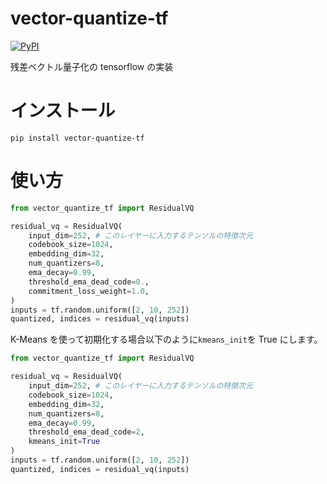 # vector-quantize-tf

[![PyPI](https://img.shields.io/pypi/v/vector-quantize-tf.svg)](https://pypi.org/project/vector-quantize-tf)

残差ベクトル量子化の tensorflow の実装

# インストール

```
pip install vector-quantize-tf
```

# 使い方

```py
from vector_quantize_tf import ResidualVQ

residual_vq = ResidualVQ(
    input_dim=252, # このレイヤーに入力するテンソルの特徴次元
    codebook_size=1024,
    embedding_dim=32,
    num_quantizers=8,
    ema_decay=0.99,
    threshold_ema_dead_code=0.,
    commitment_loss_weight=1.0,
)
inputs = tf.random.uniform([2, 10, 252])
quantized, indices = residual_vq(inputs)
```

K-Means を使って初期化する場合以下のように`kmeans_init`を True にします。

```py
from vector_quantize_tf import ResidualVQ

residual_vq = ResidualVQ(
    input_dim=252, # このレイヤーに入力するテンソルの特徴次元
    codebook_size=1024,
    embedding_dim=32,
    num_quantizers=8,
    ema_decay=0.99,
    threshold_ema_dead_code=2,
    kmeans_init=True
)
inputs = tf.random.uniform([2, 10, 252])
quantized, indices = residual_vq(inputs)
```
